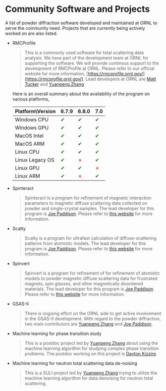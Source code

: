 Community Software and Projects
===

A list of powder diffraction software developed and maintained at ORNL to serve the community need.  Projects that are currently being actively worked on are also listed.

- RMCProfile

    > This is a commonly used software for total scattering data analysis. We have part of the development team at ORNL for supporting the software. We will provide continous support to the development of RMCProfile at ORNL. Please refer to our official website for more information, [https://rmcprofile.ornl.gov/](https://rmcprofile.ornl.gov/). Lead developers at ORNL are [Matt Tucker](https://www.ornl.gov/staff-profile/matthew-g-tucker) and [Yuanpeng Zhang](https://www.ornl.gov/staff-profile/yuanpeng-zhang)

    Here is an overall summary about the availability of the program on various platforms,

    | Platform\Version | 6.7.9    | 6.8.0 | 7.0 |
    |------------------|----------|-------|-----|
    | Windows CPU           | <a style="color:green">&#x2714;</a>  | <a style="color:green">&#x2714;</a> | <a style="color:green">&#x2714;</a> |
    | Windows GPU           | <a style="color:green">&#x2714;</a>  | <a style="color:green">&#x2714;</a> | <a style="color:green">&#x2714;</a> |
    | MacOS Intel           | <a style="color:green">&#x2714;</a>  | <a style="color:green">&#x2714;</a> | <a style="color:green">&#x2714;</a> |
    | MacOS ARM             | <a style="color:green">&#x2714;</a>  | <a style="color:green">&#x2714;</a> | <a style="color:green">&#x2714;</a> |
    | Linux CPU             | <a style="color:green">&#x2714;</a>  | <a style="color:green">&#x2714;</a> | <a style="color:green">&#x2714;</a> |
    | Linux Legacy OS       | <a style="color:green">&#x2714;</a>  | <a style="color:red">&#10007;</a>   | <a style="color:green">&#x2714;</a> |
    | Linux GPU             | <a style="color:green">&#x2714;</a>  | <a style="color:green">&#x2714;</a> | <a style="color:red">&#10007;</a>   |
    | Linux ARM             | <a style="color:green">&#x2714;</a>  | <a style="color:red">&#10007;</a>   | <a style="color:green">&#x2714;</a> |
    
- Spinteract

    > Spinteract is a program for refinement of magnetic interaction parameters to magnetic diffuse scattering data collected on powder and single-crystal samples. The lead developer for this program is [Joe Paddison](https://www.ornl.gov/staff-profile/joseph-paddison). Please refer to [this website](https://joepaddison.com/software/) for more information.
    
- Scatty

    > Scatty is a program for ultrafast calculation of diffuse-scattering patterns from atomistic models. The lead developer for this program is [Joe Paddison](https://www.ornl.gov/staff-profile/joseph-paddison). Please refer to [this website](https://joepaddison.com/software/) for more information.
    
- Spinvert

    > Spinvert is a program for refinement of for refinement of atomistic models to powder magnetic diffuse scattering data for frustrated magnets, spin glasses, and other magnetically disordered materials. The lead developer for this program is [Joe Paddison](https://www.ornl.gov/staff-profile/joseph-paddison). Please refer to [this website](https://joepaddison.com/software/) for more information.
    
- GSAS-II

    > There is ongoing effort on the ORNL side to get active involvement in the GSAS-II development. With regard to the powder diffraction, two main contributors are [Yuanpeng Zhang](https://www.ornl.gov/staff-profile/yuanpeng-zhang) and [Joe Paddison](https://www.ornl.gov/staff-profile/joseph-paddison).
    
- Machine learning for phase transition study

    > This is a postdoc project led by [Yuanpeng Zhang](https://www.ornl.gov/staff-profile/yuanpeng-zhang) about using the machine learning algorithm for studying complex phase transition problems. The postdoc working on this project is [Dayton Kizzire](https://www.ornl.gov/staff-profile/dayton-g-kizzire).
    
- Machine learning for neutron total scattering data de-noising

    > This is a SULI project led by [Yuanpeng Zhang](https://www.ornl.gov/staff-profile/yuanpeng-zhang) trying to utilize the machine learning algorithm for data denoising for neutron total scattering.